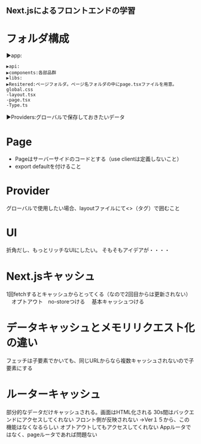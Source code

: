 ## Next.jsによるフロントエンドの学習

# フォルダ構成
▶app:

    ▶api:
    ▶components:各部品群
    ▶libs:
    ▶Resitered:ページフォルダ。ページ名フォルダの中にpage.tsxファイルを用意。
    global.css
    -layout.tsx
    -page.tsx
    -Type.ts

▶Providers:グローバルで保存しておきたいデータ

# Page

- Pageはサーバーサイドのコードとする（use clientは定義しないこと）
- export defaultを付けること

# Provider
 グローバルで使用したい場合、layoutファイルにて<>（タグ）で囲むこと

# UI
  折角だし、もっとリッチなUIにしたい。
  そもそもアイデアが・・・・

# Next.jsキャッシュ
  1回fetchするとキャッシュからとってくる（なので2回目からは更新されない）
　オプトアウト　no-storeつける
　基本キャッシュつける

# データキャッシュとメモリリクエスト化の違い
フェッチは子要素でかいても、同じURLからなら複数キャッシュされないので子要素にする

# ルーターキャッシュ
部分的なデータだけキャッシュされる。画面はHTML化される
30s間はバックエンドにアクセスしてくれない
フロント側が反映されない
→Ver１５から、この機能はなくなるらしい
オプトアウトしてもアクセスしてくれない
Appルータではなく、pageルータであれば問題ない